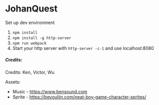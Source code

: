 # JohanQuest


Set up dev environment

1. `npm install`
2. `npm install -g http-server`
3. `npm run webpack`
3. Start your http server with `http-server -c-1` and use localhost:8080

##### Credits:

Credits:
Ken, Victor, Wu

Assets:
- Music - https://www.bensound.com
- Sprite - https://bevouliin.com/neat-boy-game-character-sprites/

